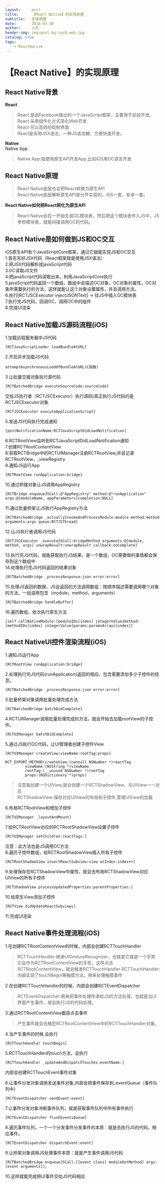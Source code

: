 ```yaml
---
layout:     post
title:      【React Native】的实现原理
subtitle:   实现原理
date:       2018-03-30
author:     火花
header-img: img/post-bg-ios9-web.jpg
catalog: true
tags:
    - ReactNative
---
```

# 【React Native】的实现原理 #
## React Native背景 ##
**React**
>React 是由Facebook推出的一个JavaScript框架，主要用于前段开发。  
React 采用组件化方式简化Web开发  
React 可以高效的绘制界面  
React是采用JSX语法，一种JS语法糖，方便快速开发。

**Native**  
Native App
>Native App:指使用原生API开发App,比如iOS用OC语言开发

## React Native原理 ##

>React Native底层也会把React转换为原生API  
React Native底层解析原生API是分开实现的，iOS一套，安卓一套。

**React Native如何把React转化为原生API**  
>React Native会在一开始生成OC模块表，然后把这个模块表传入JS中，JS参照模块表，就能间接调用OC的代码。

## React Native是如何做到JS和OC交互 ##
iOS原生API有个JavaScriptCore框架，通过它就能实现JS和OC交互  
1.首先写好JSX代码（React框架就是使用JSX语法）  
2.把JSX代码解析成javaScript代码  
3.OC读取JS文件  
4.把javaScript代码读取出来，利用JavaScriptCore执行  
5.javaScript代码返回一个数组，数组中会描述OC对象，OC对象的属性，OC对象所需要执行的方法，这样就能让这个对象设置属性，并且调用方法。  
6.执行[RCTJSCExecutor injectJSONText] -> 往JS中插入OC模块表  
7.执行完JS代码，回调OC，调用OC中的组件  
8.完成UI渲染

## React Native加载JS源码流程(iOS) ##
1.加载远程服务器中JS代码

	[RCTJavaScriptLoader loadBundleAtURL]
2.开启异步加载JS代码  

	attemptAsynchronousLoadOfBundleAtURL(C函数)
3.让批量交接对象执行源代码

	[RCTBatchedBridge executeSourceCode:sourceCode]  
交给JS执行者（RCTJSCExecutor）执行源码)真正执行JS代码的是RCTJSCExecutor对象
 
	[RCTJSCExecutor executeApplicationScript]
5.发送JS代码执行完成通知  

	[postNotificationName:RCTJavaScriptDidLoadNotification]
6.RCTRootView监听到RCTJavaScriptDidLoadNotification通知  
7.创建RCTRootContentView  
8.获取RCTBridge中的RCTUIManager注册RCTRootView,并且记录RCTRootView，_viewRegistry  
9.通知JS运行App  

	[RCTRootView runApplication:bridge]
10.通过桥接对象让JS调用AppRegistry

	[RCTBridge enqueueJSCall:@"AppRegistry" method:@"runApplication" args:@[moduleName, appParameters]completion:NULL]
11.通过批量桥架让JS执行AppRegistry方法 

	[RCTBatchedBridge _actuallyInvokeAndProcessModule:module method:method arguments:args queue:RCTJSThread]  
12.让JS执行者调用JS代码 

	[RCTJSCExecutor _executeJSCall:bridgeMethod arguments:@[module, method, args] unwrapResult:unwrapResult callback:onComplete]  
13.执行完JS代码，就能获取执行JS结果，是一个数组，OC需要做的事情都会保存到这个数组中  
14.处理执行完JS代码返回的结果对象

	[RCTBatchedBridge _processResponse:json error:error]  
15.处理JS返回的数据，JS会返回的方法调用数组：按顺序描述需要调用哪个对象的方法，一组调用包含（module，method，arguments）

	[RCTBatchedBridge handleBuffer]  
16.遍历数组，依次执行原生方法

	[self callNativeModule:[moduleIDs[index] integerValue]method:[methodIDs[index] integerValue]params:paramsArrays[index]]

## React NativeUI控件渲染流程(iOS) ##
1.通知JS运行App

	[RCTRootView runApplication:bridge]
2.处理执行完JS代码(runApplication)返回的相应，包含需要添加多少子控件的信息。

	[RCTBatchedBridge _processResponse:json error:error]
3.批量桥架对象调用批量处理完成方法

	[RCTBatchedBridge batchDidComplete]
4.RCTUIManager调用批量处理完成的方法，就会开始去加载rootView的子控件。

	[RCTUIManager batchDidComplete]

5.通过JS执行OC代码，让UI管理者创建子控件View 

	[RCTUIManager createView:viewName:rootTag:props]

	RCT_EXPORT_METHOD(createView:(nonnull NSNumber *)reactTag
             viewName:(NSString *)viewName
             rootTag:(__unused NSNumber *)rootTag
             props:(NSDictionary *)props) 

>注意每创建一个UIView,就会创建一个RCTShadowView，与UIView一一对应  
RCTShadowView:保存对应UIView的布局和子控件,管理UIView的加载

6.布局RCTRootView和增加子控件

	[RCTUIManager _layoutAndMount]
7.给RCTRootView对应的RCTRootShadowView设置子控件

	[RCTUIManager setChildren:reactTags:]
注意：此方法也是JS调用OC方法  
8.遍历子控件数组，给RCTRootShadowView插入所有子控件

	[RCTRootShadowView insertReactSubview:view atIndex:index++]
9.处理保存在RCTShadowView中属性，就会去布局RCTShadowView对应UIView的所有子控件

	[RCTShadowView processUpdatedProperties:parentProperties:]
10.给原生View添加子控件 

	[RCTView didUpdateReactSubviews]
11.完成UI渲染

## React Native事件处理流程(iOS) ##
1.在创建RCTRootContentView的时候，内部会创建RCTTouchHandler
>RCTTouchHandler:继承UIGestureRecognizer，也就是它就是一个手势
它会作为RCTRootContentView的手势，这样点击RCTRootContentView，就会触发RCTTouchHandler
RCTTouchHandler:内部实现了touchBegin等触摸方法，用来处理触摸事件

2.在创建RCTTouchHandler的时候，内部会创建RCTEventDispatcher  
>RCTEventDispatcher:用来把事件处理传递给JS的方法处理，也就是当UI界面产生事件，就会执行JS的代码处理。

3.通过RCTRootContentView截获点击事件
>产生事件就会去触犯RCTRootContentView中的RCTTouchHandler对象。

4.当产生事件的时候,会执行

	[RCTTouchHandler touchBegin]

5.RCTTouchHandler的touch方法，会执行

	[RCTTouchHandler _updateAndDispatchTouches:eventName:]
内部会创建RCTTouchEvent事件对象

6.让事件分发对象调用发送事件对象,内部会把事件保存到_eventQueue（事件队列中）

	[RCTEventDispatcher sendEvent:event]

7.让事件分发对象冲刷事件队列，就是获取事件队列中所有事件执行

	[RCTEventDispatcher flushEventsQueue]

8.遍历事件队列，一个一个分发事件分发事件的本质：就是去执行JS的代码，相应事件。

	[RCTEventDispatcher dispatchEvent:event]

9.让桥架对象调用JS处理事件本质：就是产生事件调用JS代码

	[RCTBatchedBridge enqueueJSCall:[[event class] moduleDotMethod] args:[event arguments]];

10.这样就能完成把UI事件交给JS代码相应






